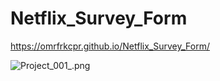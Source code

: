 # Netflix_Survey_Form

https://omrfrkcpr.github.io/Netflix_Survey_Form/

![Project_001_.png](https://github.com/omrfrkcpr/Netflix_Survey_Form/Project_001_.png)


